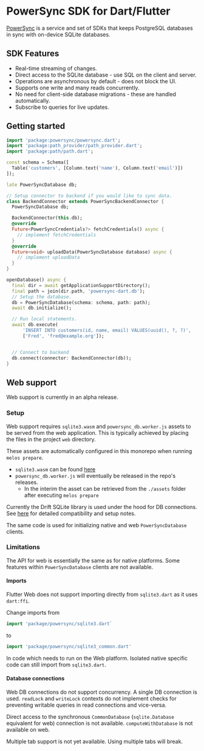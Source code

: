 # PowerSync SDK for Dart/Flutter

[PowerSync](https://powersync.co) is a service and set of SDKs that keeps PostgreSQL databases in sync with on-device SQLite databases.

## SDK Features

- Real-time streaming of changes.
- Direct access to the SQLite database - use SQL on the client and server.
- Operations are asynchronous by default - does not block the UI.
- Supports one write and many reads concurrently.
- No need for client-side database migrations - these are handled automatically.
- Subscribe to queries for live updates.

## Getting started

```dart
import 'package:powersync/powersync.dart';
import 'package:path_provider/path_provider.dart';
import 'package:path/path.dart';

const schema = Schema([
  Table('customers', [Column.text('name'), Column.text('email')])
]);

late PowerSyncDatabase db;

// Setup connector to backend if you would like to sync data.
class BackendConnector extends PowerSyncBackendConnector {
  PowerSyncDatabase db;

  BackendConnector(this.db);
  @override
  Future<PowerSyncCredentials?> fetchCredentials() async {
    // implement fetchCredentials
  }
  @override
  Future<void> uploadData(PowerSyncDatabase database) async {
    // implement uploadData
  }
}

openDatabase() async {
  final dir = await getApplicationSupportDirectory();
  final path = join(dir.path, 'powersync-dart.db');
  // Setup the database.
  db = PowerSyncDatabase(schema: schema, path: path);
  await db.initialize();

  // Run local statements.
  await db.execute(
      'INSERT INTO customers(id, name, email) VALUES(uuid(), ?, ?)',
      ['Fred', 'fred@example.org']);


  // Connect to backend
  db.connect(connector: BackendConnector(db));
}
```

## Web support

Web support is currently in an alpha release.

### Setup

Web support requires `sqlite3.wasm` and `powersync_db.worker.js` assets to be served from the web application. This is typically achieved by placing the files in the project `web` directory.

These assets are automatically configured in this monorepo when running `melos prepare`.

- `sqlite3.wasm` can be found [here](https://github.com/simolus3/sqlite3.dart/releases)
- `powersync_db.worker.js` will eventually be released in the repo's releases.
  - In the interim the asset can be retrieved from the `./assets` folder after executing `melos prepare`

Currently the Drift SQLite library is used under the hood for DB connections. See [here](https://drift.simonbinder.eu/web/#getting-started) for detailed compatibility
and setup notes.

The same code is used for initializing native and web `PowerSyncDatabase` clients.

### Limitations

The API for web is essentially the same as for native platforms. Some features within `PowerSyncDatabase` clients are not available.

#### Imports

Flutter Web does not support importing directly from `sqlite3.dart` as it uses `dart:ffi`.

Change imports from

```Dart
import 'package/powersync/sqlite3.dart`
```

to

```Dart
import 'package/powersync/sqlite3_common.dart'
```

In code which needs to run on the Web platform. Isolated native specific code can still import from `sqlite3.dart`.

#### Database connections

Web DB connections do not support concurrency. A single DB connection is used. `readLock` and `writeLock` contexts do not
implement checks for preventing writable queries in read connections and vice-versa.

Direct access to the synchronous `CommonDatabase` (`sqlite.Database` equivalent for web) connection is not available. `computeWithDatabase` is not available on web.

Multiple tab support is not yet available. Using multiple tabs will break.
